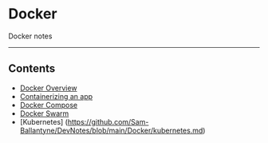 # Docker

Docker notes
- - - -

## Contents

* [Docker Overview](<https://github.com/Sam-Ballantyne/DevNotes/blob/main/Docker/dockerOverview.md>)
* [Containerizing an app](<https://github.com/Sam-Ballantyne/DevNotes/blob/main/Docker/containerizingAnApp.md>)
* [Docker Compose](<https://github.com/Sam-Ballantyne/DevNotes/blob/main/Docker/dockerCompose.md>)
* [Docker Swarm](<https://github.com/Sam-Ballantyne/DevNotes/blob/main/Docker/dockerSwarm.md>)
* [Kubernetes] (<https://github.com/Sam-Ballantyne/DevNotes/blob/main/Docker/kubernetes.md>)
